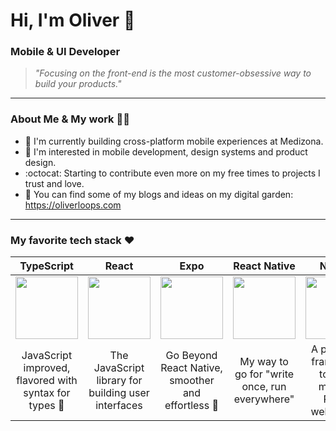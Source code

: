 # Hi, I'm Oliver :wave:
### Mobile & UI Developer
> _"Focusing on the front-end is the most customer-obsessive way to build your products."_

---
### About Me & My work 👨‍💻

* :hospital: I'm currently building cross-platform mobile experiences at Medizona.
* :iphone: I'm interested in mobile development, design systems and product design.
* :octocat: Starting to contribute even more on my free times to projects I trust and love.
* 🌱 You can find some of my blogs and ideas on my digital garden: https://oliverloops.com
___

### My favorite tech stack :heart:

|              TypeScript            |          React           |             Expo            |           React Native         |         Next.js             |
|:--------------------------:|:--------------------------:|:--------------------------:|:--------------------------:|:--------------------------:|
| <img src="https://upload.wikimedia.org/wikipedia/commons/thumb/4/4c/Typescript_logo_2020.svg/1024px-Typescript_logo_2020.svg.png" width="100px"> | <img src="https://pbs.twimg.com/profile_images/763061332702736385/KoK6gHzp_400x400.jpg" width="100px"> | <img src="https://static.expo.dev/static/brand/square-512x512.png" width="100px"> | <img src="https://raw.githubusercontent.com/reactjs/reactjs.org/main/src/icons/logo.svg" width="100px"> | <img src="https://upload.wikimedia.org/wikipedia/commons/thumb/4/41/Next.js_Logotype_Light_Background.svg/394px-Next.js_Logotype_Light_Background.svg.png?20220905191500" width="100px"> |
| JavaScript improved, flavored with syntax for types 💪 | The JavaScript library for building user interfaces | Go Beyond React Native, smoother and effortless 🚀  | My way to go for "write once, run everywhere" | A powerful framework to build modern React websites 🔥 |
